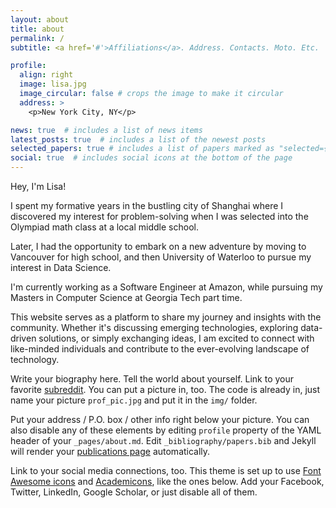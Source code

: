 ```yaml
---
layout: about
title: about
permalink: /
subtitle: <a href='#'>Affiliations</a>. Address. Contacts. Moto. Etc.

profile:
  align: right
  image: lisa.jpg
  image_circular: false # crops the image to make it circular
  address: >
    <p>New York City, NY</p>

news: true  # includes a list of news items
latest_posts: true  # includes a list of the newest posts
selected_papers: true # includes a list of papers marked as "selected={true}"
social: true  # includes social icons at the bottom of the page
---
```


Hey, I'm Lisa!

I spent my formative years in the bustling city of Shanghai where I discovered my interest for problem-solving when I was selected into the Olympiad math class at a local middle school.

Later, I had the opportunity to embark on a new adventure by moving to Vancouver for high school, and then University of Waterloo to pursue my interest in Data Science. 

I'm currently working as a Software Engineer at Amazon, while pursuing my Masters in Computer Science at Georgia Tech part time. 

This website serves as a platform to share my journey and insights with the community. Whether it's discussing emerging technologies, exploring data-driven solutions, or simply exchanging ideas, I am excited to connect with like-minded individuals and contribute to the ever-evolving landscape of technology.


Write your biography here. Tell the world about yourself. Link to your favorite [subreddit](http://reddit.com). You can put a picture in, too. The code is already in, just name your picture `prof_pic.jpg` and put it in the `img/` folder.

Put your address / P.O. box / other info right below your picture. You can also disable any of these elements by editing `profile` property of the YAML header of your `_pages/about.md`. Edit `_bibliography/papers.bib` and Jekyll will render your [publications page](/al-folio/publications/) automatically.

Link to your social media connections, too. This theme is set up to use [Font Awesome icons](http://fortawesome.github.io/Font-Awesome/) and [Academicons](https://jpswalsh.github.io/academicons/), like the ones below. Add your Facebook, Twitter, LinkedIn, Google Scholar, or just disable all of them.
